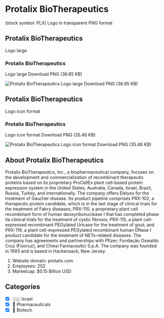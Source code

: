 # Protalix BioTherapeutics
 (stock symbol: PLX) Logo in transparent PNG format

## Protalix BioTherapeutics
 Logo large

### Protalix BioTherapeutics
 Logo large Download PNG (36.85 KB)

![Protalix BioTherapeutics
 Logo large Download PNG (36.85 KB)](/img/orig/PLX_BIG-becf9650.png)

## Protalix BioTherapeutics
 Logo icon format

### Protalix BioTherapeutics
 Logo icon format Download PNG (35.46 KB)

![Protalix BioTherapeutics
 Logo icon format Download PNG (35.46 KB)](/img/orig/PLX-919acb26.png)

## About Protalix BioTherapeutics


Protalix BioTherapeutics, Inc., a biopharmaceutical company, focuses on the development and commercialization of recombinant therapeutic proteins based on its proprietary ProCellEx plant cell-based protein expression system in the United States, Australia, Canada, Israel, Brazil, Russia, Turkey, and internationally. The company offers Elelyso for the treatment of Gaucher disease. Its product pipeline comprises PRX-102, a therapeutic protein candidate, which is in the last stage of clinical trials for the treatment of Fabry diseases; PRX-110, a proprietary plant cell recombinant form of human deoxyribonuclease I that has completed phase IIa clinical trials for the treatment of cystic fibrosis; PRX-115, a plant cell-expressed recombinant PEGylated Uricase for the treatment of gout; and PRX-119, a plant cell-expressed PEGylated recombinant human DNase I product candidate for the treatment of NETs-related diseases. The company has agreements and partnerships with Pfizer; Fundação Oswaldo Cruz (Fiocruz); and Chiesi Farmaceutici S.p.A. The company was founded in 1993 and is based in Hackensack, New Jersey.

1. Website domain: protalix.com
2. Employees: 202
3. Marketcap: $0.15 Billion USD


## Categories
- [x] 🇮🇱 Israel
- [x] 💊 Pharmaceuticals
- [x] 🧬 Biotech
